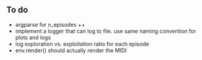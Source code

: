 
## To do

- argparse for n_episodes ++
- implement a logger that can log to file. use same naming convention for plots and logs
- log exploration vs. exploitation ratio for each episode
- env.render() should actually render the MIDI